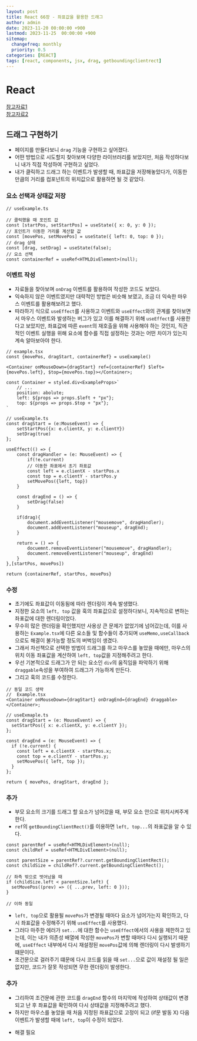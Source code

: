 ```yaml
---
layout: post
title: React 66장 - 좌표값을 활용한 드래그
author: admin
date: 2023-11-20 00:00:00 +900
lastmod: 2023-11-25  00:00:00 +900
sitemap:
  changefreq: monthly
  priority: 0.5
categories: [REACT]
tags: [react, components, jsx, drag, getboundingclientrect]
---
```


# React

[참고자료1](https://space-rumi.tistory.com/36)<br>
[참고자료2](https://jang8584.tistory.com/287)<br>

## 드래그 구현하기

- 페이지를 만들다보니 `drag` 기능을 구현하고 싶어졌다.
- 어떤 방법으로 시도할지 찾아보며 다양한 라이브러리를 보았지만, 처음 작성하다보니 내가 직접 작성하여 구현하고 싶었다.
- 내가 클릭하고 드래그 하는 이벤트가 발생할 때, 좌표값을 저장해놓았다가, 이동한 만큼의 거리를 컴포넌트의 위치값으로 활용하면 될 것 같았다.

### 요소 선택과 상태값 저장

```tsx
// useExample.ts

// 클릭했을 때 포인트 값
const [startPos, setStartPos] = useState({ x: 0, y: 0 });
// 포인트가 이동한 거리를 계산할 값
const [movePos, setMovePos] = useState({ left: 0, top: 0 });
// drag 상태
const [drag, setDrag] = useState(false);
// 요소 선택
const containerRef = useRef<HTMLDivElement>(null);
```

### 이벤트 작성

- 자료들을 찾아보며 `onDrag` 이벤트를 활용하여 작성한 코드도 보았다.
- 익숙하지 않은 이벤트였지만 대략적인 방법은 비슷해 보였고, 조금 더 익숙한 마우스 이벤트를 활용해보려고 했다.
- 따라하기 식으로 `useEffect`를 사용하고 이벤트와 `useEffect`와의 관계를 찾아보면서 마우스 이벤트와 발생하는 버그가 있고 이를 해결하기 위해 `useEffect`를 사용한다고 보았지만, 좌표값에 따른 `event`의 재호출을 위해 사용해야 하는 것인지, 직관적인 이벤트 실행을 위해 요소에 함수를 직접 설정하는 것과는 어떤 차이가 있는지 계속 알아보아야 한다.

```tsx
// example.tsx
const {movePos, dragStart, containerRef} = useExample()

<Container onMouseDown={dragStart} ref={containerRef} $left={movePos.left}, $top={movePos.top}></Container>;

const Container = styled.div<ExampleProps>`
    // ...
    position: abolute;
    left: ${props => props.$left + "px"};
    top: ${props => props.$top + "px"};
`

// useExample.ts
const dragStart = (e:MouseEvent) => {
    setStartPos({x: e.clientX, y: e.clientY})
    setDrag(true)
};

useEffect(() => {
    const dragHandler = (e: MouseEvent) => {
        if(!e.current)
        // 이동한 좌표에서 초기 좌표값
        const left = e.clientX - startPos.x
        const top = e.clientY - startPos.y
        setMovePos({left, top})
    }

    const dragEnd = () => {
        setDrag(false)
    }

    if(drag){
        document.addEventListener("mousemove", dragHandler);
        document.addEventListener("mouseup", dragEnd);
    }

    return = () => {
        docuemnt.removeEventListener("mousemove", dragHandler);
        document.removeEventListener("mouseup", dragEnd)
    }
},[startPos, movePos])

return {containerRef, startPos, movePos}
```

### 수정

- 초기에도 좌표값이 이동됨에 따라 렌더링이 계속 발생했다.
- 지정한 요소의 `left, top` 값을 훅의 좌표값으로 설정하다보니, 지속적으로 변하는 좌표값에 대한 렌더링이었다.
- 무수히 많은 렌더링을 확인했지만 사용상 큰 문제가 없었기에 넘어갔는데, 이를 사용하는 `Example.tsx`에 다른 요소들 및 함수들이 추가되며 `useMemo,useCallback`으로도 해결이 불가능할 정도의 버벅임이 생겼다.
- 그래서 차선책으로 선택한 방법이 드래그를 하고 마우스를 놓았을 때에만, 마우스의 위치 이동 좌표값을 계산하여 `left, top`값을 지정해주려고 한다.
- 우선 기본적으로 드래그가 안 되는 요소인 `div`의 움직임을 파악하기 위해 `draggable`속성을 부여하여 드래그가 가능하게 만든다.
- 그리고 훅의 코드를 수정한다.

```tsx
// 동일 코드 생략
//  Example.tsx
<Container onMouseDown={dragStart} onDragEnd={dragEnd} draggable></Container>;

// useExmaple.ts
const dragStart = (e: MouseEvent) => {
  setStartPos({ x: e.clientX, y: e.clientY });
};

const dragEnd = (e: MouseEvent) => {
  if (!e.current) {
    const left = e.clientX - startPos.x;
    const top = e.clientY - startPos.y;
    setMovePos({ left, top });
  }
};

return { movePos, dragStart, dragEnd };
```

### 추가

- 부모 요소의 크기를 드래그 할 요소가 넘어갔을 때, 부모 요소 안으로 위치시켜주게 한다.
- `ref`의 `getBoundingClientRect()`를 이용하면 `left, top...`의 좌표값을 알 수 있다.

```tsx
const parentRef = useRef<HTMLDivElement>(null);
const childRef = useRef<HTMLDivElement>(null);

const parentSize = parentRef?.current.getBoundingClientRect();
const childSize = childRef?.current.getBoundingClientRect();

// 좌측 밖으로 벗어났을 때
if (childSize.left < parentSize.left) {
  setMovePos((prev) => ({ ...prev, left: 0 }));
}

// 이하 동일
```

- `left, top`으로 활용될 `movePos`가 변경될 때마다 요소가 넘어가는지 확인하고, 다시 좌표값을 수정해주기 위해 `useEffect`를 사용했다.
- 그러다 마주한 에러가 `set...`에 대한 함수는 `useEffect`에서의 사용을 제한하고 있는데, 이는 내가 의존성 배열에 작성한 `movePos`가 변할 때마다 다시 실행되기 때문에, `useEffect` 내부에서 다시 재설정된 `movePos`값에 의해 렌더링이 다시 발생하기 떄문이다.
- 조건문으로 걸러주기 떄문에 다시 코드를 읽을 때 `set...`으로 값이 재설정 될 일은 없지만, 코드가 잘못 작성되면 무한 렌더링이 발생한다.

### 추가

- 그리하여 조건문에 관한 코드를 `dragEnd` 함수의 마지막에 작성하여 상태값이 변경되고 난 후 좌표값을 확인하여 다시 상태값을 지정해주려고 했다.
- 하지만 마우스를 놓았을 때 처음 지정된 좌표값으로 고정이 되고 (if문 발동 X) 다음 이벤트가 발생할 때에 `left, top`이 수정이 되었다.

* 해결 필요
